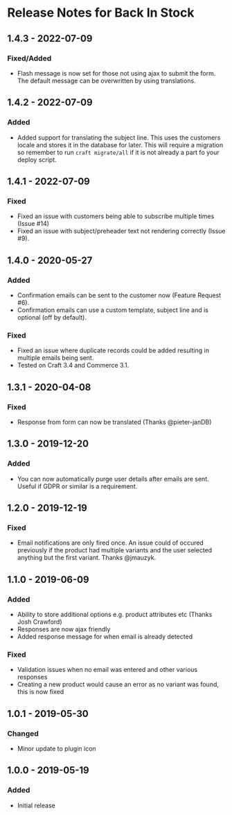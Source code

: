# Release Notes for Back In Stock

## 1.4.3 - 2022-07-09
### Fixed/Added
- Flash message is now set for those not using ajax to submit the form. The default message can be overwritten by using translations.

## 1.4.2 - 2022-07-09
### Added
- Added support for translating the subject line. This uses the customers locale and stores it in the database for later. This will require a migration so remember to run `craft migrate/all` if it is not already a part fo your deploy script. 

## 1.4.1 - 2022-07-09
### Fixed
- Fixed an issue with customers being able to subscribe multiple times (Issue #14)
- Fixed an issue with subject/preheader text not rendering correctly (Issue #9).

## 1.4.0 - 2020-05-27
### Added
- Confirmation emails can be sent to the customer now (Feature Request #6).
- Confirmation emails can use a custom template, subject line and is optional (off by default).

### Fixed
- Fixed an issue where duplicate records could be added resulting in multiple emails being sent.
- Tested on Craft 3.4 and Commerce 3.1.

## 1.3.1 - 2020-04-08
### Fixed
- Response from form can now be translated (Thanks @pieter-janDB)

## 1.3.0 - 2019-12-20
### Added
- You can now automatically purge user details after emails are sent. Useful if GDPR or similar is a requirement.

## 1.2.0 - 2019-12-19
### Fixed
- Email notifications are only fired once. An issue could of occured previously if the product had multiple variants and the user selected anything but the first variant. Thanks @jmauzyk.

## 1.1.0 - 2019-06-09
### Added
- Ability to store additional options e.g. product attributes etc (Thanks Josh Crawford)
- Responses are now ajax friendly
- Added response message for when email is already detected
 
### Fixed
- Validation issues when no email was entered and other various responses
- Creating a new product would cause an error as no variant was found, this is now fixed 

## 1.0.1 - 2019-05-30
### Changed
- Minor update to plugin icon

## 1.0.0 - 2019-05-19
### Added
- Initial release
